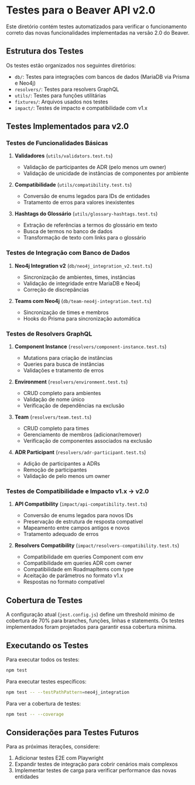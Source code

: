 # Testes para o Beaver API v2.0

Este diretório contém testes automatizados para verificar o funcionamento correto das novas funcionalidades implementadas na versão 2.0 do Beaver.

## Estrutura dos Testes

Os testes estão organizados nos seguintes diretórios:

- `db/`: Testes para integrações com bancos de dados (MariaDB via Prisma e Neo4j)
- `resolvers/`: Testes para resolvers GraphQL
- `utils/`: Testes para funções utilitárias
- `fixtures/`: Arquivos usados nos testes
- `impact/`: Testes de impacto e compatibilidade com v1.x

## Testes Implementados para v2.0

### Testes de Funcionalidades Básicas

1. **Validadores** (`utils/validators.test.ts`)
   - Validação de participantes de ADR (pelo menos um owner)
   - Validação de unicidade de instâncias de componentes por ambiente

2. **Compatibilidade** (`utils/compatibility.test.ts`)
   - Conversão de enums legados para IDs de entidades
   - Tratamento de erros para valores inexistentes

3. **Hashtags do Glossário** (`utils/glossary-hashtags.test.ts`)
   - Extração de referências a termos do glossário em texto
   - Busca de termos no banco de dados
   - Transformação de texto com links para o glossário

### Testes de Integração com Banco de Dados

1. **Neo4j Integration v2** (`db/neo4j_integration_v2.test.ts`)
   - Sincronização de ambientes, times, instâncias
   - Validação de integridade entre MariaDB e Neo4j
   - Correção de discrepâncias

2. **Teams com Neo4j** (`db/team-neo4j-integration.test.ts`)
   - Sincronização de times e membros
   - Hooks do Prisma para sincronização automática

### Testes de Resolvers GraphQL

1. **Component Instance** (`resolvers/component-instance.test.ts`)
   - Mutations para criação de instâncias
   - Queries para busca de instâncias
   - Validações e tratamento de erros

2. **Environment** (`resolvers/environment.test.ts`)
   - CRUD completo para ambientes
   - Validação de nome único
   - Verificação de dependências na exclusão

3. **Team** (`resolvers/team.test.ts`)
   - CRUD completo para times
   - Gerenciamento de membros (adicionar/remover)
   - Verificação de componentes associados na exclusão

4. **ADR Participant** (`resolvers/adr-participant.test.ts`)
   - Adição de participantes a ADRs
   - Remoção de participantes
   - Validação de pelo menos um owner

### Testes de Compatibilidade e Impacto v1.x → v2.0

1. **API Compatibility** (`impact/api-compatibility.test.ts`)
   - Conversão de enums legados para novos IDs
   - Preservação de estrutura de resposta compatível
   - Mapeamento entre campos antigos e novos
   - Tratamento adequado de erros

2. **Resolvers Compatibility** (`impact/resolvers-compatibility.test.ts`)
   - Compatibilidade em queries Component com env
   - Compatibilidade em queries ADR com owner
   - Compatibilidade em RoadmapItems com type
   - Aceitação de parâmetros no formato v1.x
   - Respostas no formato compatível

## Cobertura de Testes

A configuração atual (`jest.config.js`) define um threshold mínimo de cobertura de 70% para branches, funções, linhas e statements. Os testes implementados foram projetados para garantir essa cobertura mínima.

## Executando os Testes

Para executar todos os testes:

```bash
npm test
```

Para executar testes específicos:

```bash
npm test -- --testPathPattern=neo4j_integration
```

Para ver a cobertura de testes:

```bash
npm test -- --coverage
```

## Considerações para Testes Futuros

Para as próximas iterações, considere:

1. Adicionar testes E2E com Playwright
2. Expandir testes de integração para cobrir cenários mais complexos
3. Implementar testes de carga para verificar performance das novas entidades 
